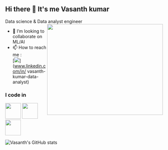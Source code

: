 ## Hi there 👋 It's me Vasanth kumar

Data science & Data analyst engineer
<img align="right" width="370" height="290" src="https://i.pinimg.com/originals/47/f0/34/47f0342cec72b800463bf003eac1257e.gif">                                                
- 👯 I’m looking to collaborate on ML/AI
- 📫 How to reach me :
<br />[<img src="https://img.shields.io/badge/LinkedIn-0077B5?style=for-the-badge&logo=linkedin&logoColor=white" />](www.linkedin.com/in/
vasanth-kumar-data-analyst)
### I code in
<img height="50" width="50" src="https://img.icons8.com/color/48/000000/python.png" /> <img height="50" width="50" src="https://img.icons8.com/color/48/000000/mysql-logo.png"/>
<img height="50" width="50" src="https://icons8.com/icon/9Kvi1p1F0tUo/tableau-software.png"/> 

![Vasanth's GitHub stats](https://github-readme-stats.vercel.app/api?username=Vasanth-r&theme=dark&show_icons=true&&hide=issues,contribs)
